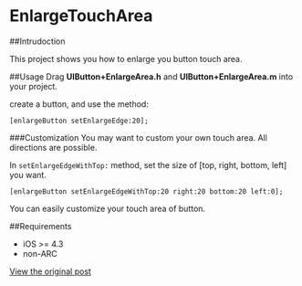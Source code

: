 EnlargeTouchArea
=========
##Intrudoction

This project shows you how to enlarge you button touch area.

##Usage
Drag **UIButton+EnlargeArea.h** and **UIButton+EnlargeArea.m** into your project.

create a button, and use the method:
```objc
[enlargeButton setEnlargeEdge:20];
```

###Customization
You may want to custom your own touch area. All directions are possible.

In <code>setEnlargeEdgeWithTop:</code> method, set the size of [top, right, bottom, left] you want.

```objc
[enlargeButton setEnlargeEdgeWithTop:20 right:20 bottom:20 left:0];
```

You can easily customize your touch area of button.

##Requirements
* iOS >= 4.3
* non-ARC

[View the original post](http://ch8908.github.io/blog/2013/04/20/uibutton-hit-area/)